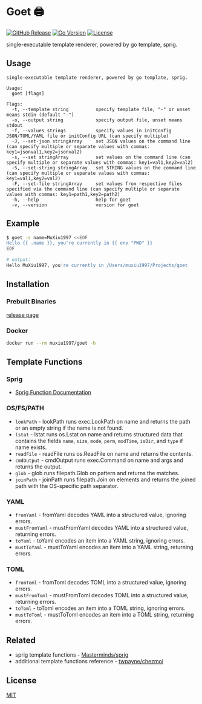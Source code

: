 # Goet 🖨️

[![GitHub Release](https://img.shields.io/github/release/MuXiu1997/goet.svg)](https://github.com/MuXiu1997/goet/releases)
[![Go Version](https://img.shields.io/github/go-mod/go-version/MuXiu1997/goet.svg)](https://golang.org/)
[![License](https://img.shields.io/github/license/MuXiu1997/goet.svg)](https://github.com/MuXiu1997/goet/blob/main/LICENSE)

single-executable template renderer, powered by go template, sprig.

## Usage

```help
single-executable template renderer, powered by go template, sprig.

Usage:
  goet [flags]

Flags:
  -t, --template string          specify template file, "-" or unset means stdin (default "-")
  -o, --output string            specify output file, unset means stdout
  -f, --values strings           specify values in initConfig JSON/TOML/YAML file or initConfig URL (can specify multiple)
  -J, --set-json stringArray     set JSON values on the command line (can specify multiple or separate values with commas: key1=jsonval1,key2=jsonval2)
  -s, --set stringArray          set values on the command line (can specify multiple or separate values with commas: key1=val1,key2=val2)
  -S, --set-string stringArray   set STRING values on the command line (can specify multiple or separate values with commas: key1=val1,key2=val2)
  -F, --set-file stringArray     set values from respective files specified via the command line (can specify multiple or separate values with commas: key1=path1,key2=path2)
  -h, --help                     help for goet
  -v, --version                  version for goet
```

## Example

```bash
$ goet -s name=MuXiu1997 <<EOF
Hello {{ .name }}, you're currently in {{ env "PWD" }}
EOF

# output:
Hello MuXiu1997, you're currently in /Users/muxiu1997/Projects/goet
```

## Installation

### Prebuilt Binaries

[release page](https://github.com/MuXiu1997/goet/releases)

### Docker

```bash
docker run --rm muxiu1997/goet -h
```

## Template Functions

### Sprig

- [Sprig Function Documentation](http://masterminds.github.io/sprig/)

### OS/FS/PATH

- `lookPath` - lookPath runs exec.LookPath on name and returns the path or an empty string if the name is not found.
- `lstat` - lstat runs os.Lstat on name and returns structured data that contains the
  fields `name`, `size`, `mode`, `perm`, `modTime`, `isDir`, and `type` if name exists.
- `readFile` - readFile runs os.ReadFile on name and returns the contents.
- `cmdOutput` - cmdOutput runs exec.Command on name and args and returns the output.
- `glob` - glob runs filepath.Glob on pattern and returns the matches.
- `joinPath` - joinPath runs filepath.Join on elements and returns the joined path with the OS-specific path separator.

### YAML

- `fromYaml` - fromYaml decodes YAML into a structured value, ignoring errors.
- `mustFromYaml` - mustFromYaml decodes YAML into a structured value, returning errors.
- `toYaml` - toYaml encodes an item into a YAML string, ignoring errors.
- `mustToYaml` - mustToYaml encodes an item into a YAML string, returning errors.

### TOML

- `fromToml` - fromToml decodes TOML into a structured value, ignoring errors.
- `mustFromToml` - mustFromToml decodes TOML into a structured value, returning errors.
- `toToml` - toToml encodes an item into a TOML string, ignoring errors.
- `mustToToml` - mustToToml encodes an item into a TOML string, returning errors.

## Related

- sprig template functions - [Masterminds/sprig](https://github.com/Masterminds/sprig)
- additional template functions reference - [twpayne/chezmoi](https://github.com/twpayne/chezmoi)

## License

[MIT](https://github.com/MuXiu1997/goet/blob/main/LICENSE)